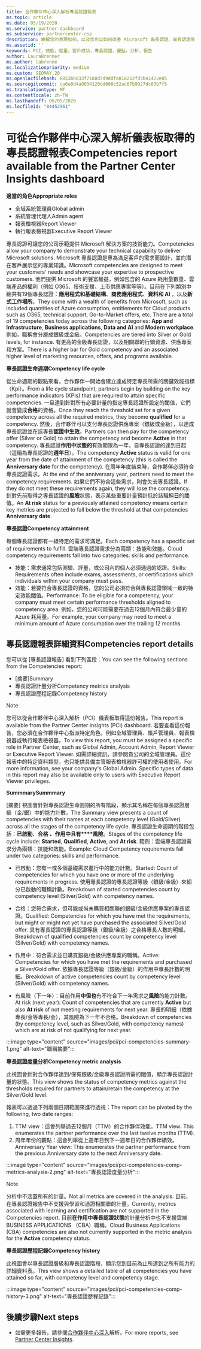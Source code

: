 ```yaml
---
title: 合作夥伴中心深入解析專長認證報表
ms.topic: article
ms.date: 05/19/2020
ms.service: partner-dashboard
ms.subservice: partnercenter-csp
description: 瞭解您的表現如何，以及您可以如何改善 Microsoft 專長認證、專長認證等級和優惠，以協助您提供 Microsoft 解決方案。
ms.assetid: ''
keywords: PCI，效能，度量，客戶成功，專長認證，優點，分析，報告
author: LauraBrenner
ms.author: labrenne
ms.localizationpriority: medium
ms.custom: SEOMAY.20
ms.openlocfilehash: 6853bb033f7188d7d9ddfa818252fd3b41422e05
ms.sourcegitcommit: ca6e0d4a9034120dd600c52ac67b9927dc63b7f5
ms.translationtype: MT
ms.contentlocale: zh-TW
ms.lasthandoff: 06/05/2020
ms.locfileid: "84452961"
---
```

# <a name="competencies-report-available-from-the-partner-center-insights-dashboard"></a><span data-ttu-id="0264c-104">可從合作夥伴中心深入解析儀表板取得的專長認證報表</span><span class="sxs-lookup"><span data-stu-id="0264c-104">Competencies report available from the Partner Center Insights dashboard</span></span>

<span data-ttu-id="0264c-105">**適當的角色**</span><span class="sxs-lookup"><span data-stu-id="0264c-105">**Appropriate roles**</span></span>
- <span data-ttu-id="0264c-106">全域系統管理員</span><span class="sxs-lookup"><span data-stu-id="0264c-106">Global admin</span></span>
- <span data-ttu-id="0264c-107">系統管理代理人</span><span class="sxs-lookup"><span data-stu-id="0264c-107">Admin agent</span></span>
- <span data-ttu-id="0264c-108">報表檢視器</span><span class="sxs-lookup"><span data-stu-id="0264c-108">Report Viewer</span></span>
- <span data-ttu-id="0264c-109">執行報表檢視器</span><span class="sxs-lookup"><span data-stu-id="0264c-109">Executive Report Viewer</span></span>

<span data-ttu-id="0264c-110">專長認證可讓您的公司示範提供 Microsoft 解決方案的技術能力。</span><span class="sxs-lookup"><span data-stu-id="0264c-110">Competencies allow your company to demonstrate your technical capability to deliver Microsoft solutions.</span></span> <span data-ttu-id="0264c-111">Microsoft 專長認證是專為滿足客戶的需求而設計，並向潛在客戶展示您的專業知識。</span><span class="sxs-lookup"><span data-stu-id="0264c-111">Microsoft competencies are designed to meet your customers' needs and showcase your expertise to prospective customers.</span></span> <span data-ttu-id="0264c-112">他們提供 Microsoft 的豐富權益，例如包含的 Azure 耗用量數量、雲端產品的權利（例如 O365、技術支援、上市供應專案等等）。目前在下列類別中總共有19個專長認證：**應用程式和基礎結構**、**商務應用程式**、**資料和 AI** ，以及**新式工作場所**。</span><span class="sxs-lookup"><span data-stu-id="0264c-112">They come with a wealth of benefits from Microsoft, such as included quantities of Azure consumption, entitlements for Cloud products such as O365, technical support, Go-to-Market offers, etc. There are a total of 19 competencies today across the following categories: **App and Infrastructure**, **Business applications**, **Data and AI** and **Modern workplace**.</span></span> <span data-ttu-id="0264c-113">例如，職稱會分層成銀級或金級。</span><span class="sxs-lookup"><span data-stu-id="0264c-113">Competencies are tiered into Silver or Gold levels, for instance.</span></span> <span data-ttu-id="0264c-114">有更高的金級專長認證，以及相關聯的行銷資源、供應專案和方案。</span><span class="sxs-lookup"><span data-stu-id="0264c-114">There is a higher bar for Gold competency and an associated higher level of marketing resources, offers, and programs available.</span></span>  

<span data-ttu-id="0264c-115">**專長認證生命週期**</span><span class="sxs-lookup"><span data-stu-id="0264c-115">**Competency life cycle**</span></span>

<span data-ttu-id="0264c-116">從生命週期的觀點來看，合作夥伴一開始會建立達成特定專長所需的關鍵效能指標（Kpi）。</span><span class="sxs-lookup"><span data-stu-id="0264c-116">From a life cycle standpoint, partners begin by building on the key performance indicators (KPIs) that are required to attain specific competencies.</span></span> <span data-ttu-id="0264c-117">一旦達到針對所有必要計量的指定專長認證所設定的閾值，它們就會變成**合格**的資格。</span><span class="sxs-lookup"><span data-stu-id="0264c-117">Once they reach the threshold set for a given competency across all the required metrics, they become **qualified** for a competency.</span></span> <span data-ttu-id="0264c-118">然後，合作夥伴可以支付專長認證供應專案（銀級或金級），以達成專長認證並在該專長**認證中生效**。</span><span class="sxs-lookup"><span data-stu-id="0264c-118">Partners can then pay for the competency offer (Silver or Gold) to attain the competency and become **Active** in that competency.</span></span> <span data-ttu-id="0264c-119">專長認證**作用中狀態的**有效期限為一年，自專長認證的達到日起（這稱為專長認證的**週年日**）。</span><span class="sxs-lookup"><span data-stu-id="0264c-119">The competency **Active** status is valid for one year from the date of attainment of the competency (this is called the **Anniversary date** for the competency).</span></span> <span data-ttu-id="0264c-120">在周年年度結束時，合作夥伴必須符合專長認證需求。</span><span class="sxs-lookup"><span data-stu-id="0264c-120">At the end of the anniversary year, partners need to meet the competency requirements.</span></span> <span data-ttu-id="0264c-121">如果它們不符合這些需求，則會失去專長認證。</span><span class="sxs-lookup"><span data-stu-id="0264c-121">If they do not meet these requirements again, they will lose the competency.</span></span> <span data-ttu-id="0264c-122">針對先前取得之專長認證的**風險**狀態，表示某些重要計量預計低於該職稱**日**的閾值。</span><span class="sxs-lookup"><span data-stu-id="0264c-122">An **At risk** status for a previously attained competency means certain key metrics are projected to fall below the threshold at that competencies **Anniversary date**.</span></span>

<span data-ttu-id="0264c-123">**專長認證**</span><span class="sxs-lookup"><span data-stu-id="0264c-123">**Competency attainment**</span></span>

<span data-ttu-id="0264c-124">每個專長認證都有一組特定的需求可滿足。</span><span class="sxs-lookup"><span data-stu-id="0264c-124">Each competency has a specific set of requirements to fulfill.</span></span> <span data-ttu-id="0264c-125">雲端專長認證需求分為兩類：技能和效能。</span><span class="sxs-lookup"><span data-stu-id="0264c-125">Cloud competency requirements fall into two categories: skills and performance.</span></span>

- <span data-ttu-id="0264c-126">技能：需求通常包括測驗、評量，或公司內的個人必須通過的認證。</span><span class="sxs-lookup"><span data-stu-id="0264c-126">Skills: Requirements often include exams, assessments, or certifications which individuals within your company must pass.</span></span>
- <span data-ttu-id="0264c-127">效能：若要符合專長認證的資格，您的公司必須符合與專長認證領域一致的特定效能閾值。</span><span class="sxs-lookup"><span data-stu-id="0264c-127">Performance: To be eligible for a competency, your company must meet certain performance thresholds aligned to competency area.</span></span> <span data-ttu-id="0264c-128">例如，您的公司可能需要在過去12個月內符合最少量的 Azure 耗用量。</span><span class="sxs-lookup"><span data-stu-id="0264c-128">For example, your company may need to meet a minimum amount of Azure consumption over the trailing 12 months.</span></span>

## <a name="competencies-report-details"></a><span data-ttu-id="0264c-129">專長認證報表詳細資料</span><span class="sxs-lookup"><span data-stu-id="0264c-129">Competencies report details</span></span>

<span data-ttu-id="0264c-130">您可以從 [專長認證報告] 看到下列區段：</span><span class="sxs-lookup"><span data-stu-id="0264c-130">You can see the following sections from the Competencies report:</span></span>

- <span data-ttu-id="0264c-131">[摘要]</span><span class="sxs-lookup"><span data-stu-id="0264c-131">Summary</span></span>
- <span data-ttu-id="0264c-132">專長認證計量分析</span><span class="sxs-lookup"><span data-stu-id="0264c-132">Competency metrics analysis</span></span>
- <span data-ttu-id="0264c-133">專長認證歷程記錄</span><span class="sxs-lookup"><span data-stu-id="0264c-133">Competency history</span></span>

 > [!NOTE]
 > <span data-ttu-id="0264c-134">您可以從合作夥伴中心深入解析（PCI）儀表板取得這份報告。</span><span class="sxs-lookup"><span data-stu-id="0264c-134">This report is available from the Partner Center Insights (PCI) dashboard.</span></span> <span data-ttu-id="0264c-135">若要查看這份報告，您必須在合作夥伴中心指派特定角色，例如全域管理員、帳戶管理員、報表檢視器或執行報表檢視器。</span><span class="sxs-lookup"><span data-stu-id="0264c-135">To view this report, you must be assigned a specific role in Partner Center, such as Global Admin, Account Admin, Report Viewer or Executive Report Viewer.</span></span> <span data-ttu-id="0264c-136">如需詳細資訊，請參閱貴公司的全域管理員。這份報表中的特定資料類型，也只能供具備主管報表檢視器許可權的使用者使用。</span><span class="sxs-lookup"><span data-stu-id="0264c-136">For more information, see your company's Global Admin. Specific types of data in this report may also be available only to users with Executive Report Viewer privileges.</span></span>

<span data-ttu-id="0264c-137">**Summmary**</span><span class="sxs-lookup"><span data-stu-id="0264c-137">**Summmary**</span></span>

<span data-ttu-id="0264c-138">[摘要] 視圖會針對專長認證生命週期的所有階段，顯示其名稱在每個專長認證層級（金/銀）中的能力計數。</span><span class="sxs-lookup"><span data-stu-id="0264c-138">The Summary view presents a count of competencies with their names at each competency level (Gold/Silver) across all the stages of the competency life cycle.</span></span> <span data-ttu-id="0264c-139">專長認證生命週期的階段包括：**已啟動**、**合格** **、作用中且有\*\*\*\*風險**。</span><span class="sxs-lookup"><span data-stu-id="0264c-139">Stages of the competency life cycle include: **Started**, **Qualified**, **Active**, and **At risk**.</span></span> <span data-ttu-id="0264c-140">範例：雲端專長認證需求分為兩類：技能和效能。</span><span class="sxs-lookup"><span data-stu-id="0264c-140">Example: Cloud Competency requirements fall under two categories: skills and performance.</span></span>

- <span data-ttu-id="0264c-141">已啟動：您有一或多個基礎需求進行中的能力計數。</span><span class="sxs-lookup"><span data-stu-id="0264c-141">Started: Count of competencies for which you have one or more of the underlying requirements in progress.</span></span>
<span data-ttu-id="0264c-142">使用專長認證的專長認證等級（銀級/金級）來細分已啟動的職稱計數。</span><span class="sxs-lookup"><span data-stu-id="0264c-142">Breakdown of started competencies count by competency level (Silver/Gold) with competency names.</span></span>

- <span data-ttu-id="0264c-143">合格：您符合需求，但可能或尚未購買相關聯的銀級/金級供應專案的專長認證。</span><span class="sxs-lookup"><span data-stu-id="0264c-143">Qualified: Competencies for which you have met the requirements, but might or might not yet have purchased the associated Silver/Gold offer.</span></span> <span data-ttu-id="0264c-144">具有專長認證的專長認證等級（銀級/金級）之合格專長人數的明細。</span><span class="sxs-lookup"><span data-stu-id="0264c-144">Breakdown of qualified competencies count by competency level (Silver/Gold) with competency names.</span></span>

- <span data-ttu-id="0264c-145">作用中：符合需求並已購買銀級/金級供應專案的職稱。</span><span class="sxs-lookup"><span data-stu-id="0264c-145">Active: Competencies for which you have met the requirements and purchased a Silver/Gold offer.</span></span> <span data-ttu-id="0264c-146">依據專長認證等級（銀級/金級）的作用中專長計數的明細。</span><span class="sxs-lookup"><span data-stu-id="0264c-146">Breakdown of active competencies count by competency level (Silver/Gold) with competency names.</span></span>

- <span data-ttu-id="0264c-147">有風險（下一年）：目前作用**中但也**有不符合下一年需求之**風險**的能力計數。</span><span class="sxs-lookup"><span data-stu-id="0264c-147">At risk (next year): Count of competencies that are currently **Active** but also **At risk** of not meeting requirements for next year.</span></span>
<span data-ttu-id="0264c-148">專長的明細（依據專長/金等專長/金），其風險為下一年不合格。</span><span class="sxs-lookup"><span data-stu-id="0264c-148">Breakdown of competencies (by competency level, such as Silver/Gold, with competency names) which are at risk of not qualifying for next year.</span></span>

:::image type="content" source="images/pci/pci-competencies-summary-1.png" alt-text="職稱摘要":::

<span data-ttu-id="0264c-150">**專長認證度量分析**</span><span class="sxs-lookup"><span data-stu-id="0264c-150">**Competency metric analysis**</span></span>

<span data-ttu-id="0264c-151">此視圖會針對合作夥伴達到/保有銀級/金級專長認證所需的閾值，顯示專長認證計量的狀態。</span><span class="sxs-lookup"><span data-stu-id="0264c-151">This view shows the status of competency metrics against the thresholds required for partners to attain/retain the competency at the Silver/Gold level.</span></span> 

<span data-ttu-id="0264c-152">報表可以透過下列兩個日期範圍來進行透視：</span><span class="sxs-lookup"><span data-stu-id="0264c-152">The report can be pivoted by the following, two date ranges:</span></span>

1. <span data-ttu-id="0264c-153">TTM view：這會列舉過去12個月（TTM）的合作夥伴效能。</span><span class="sxs-lookup"><span data-stu-id="0264c-153">TTM view: This enumerates the partner performance over the last twelve months (TTM).</span></span>
2. <span data-ttu-id="0264c-154">周年年份的觀點：這會列舉從上週年日到下一週年日的合作夥伴績效。</span><span class="sxs-lookup"><span data-stu-id="0264c-154">Anniversary Year view: This enumerates the partner performance from the previous Anniversary date to the next Anniversary date.</span></span>

:::image type="content" source="images/pci/pci-competencies-comp-metrics-analysis-2.png" alt-text="專長認證度量分析":::

> [!NOTE]
 > <span data-ttu-id="0264c-156">分析中不涵蓋所有的計量。</span><span class="sxs-lookup"><span data-stu-id="0264c-156">Not all metrics are covered in the analysis.</span></span> <span data-ttu-id="0264c-157">目前，在專長認證報告中不支援與學習和憑證相關聯的計量。</span><span class="sxs-lookup"><span data-stu-id="0264c-157">Currently, metrics associated with learning and certification are not supported in the Competencies report.</span></span> <span data-ttu-id="0264c-158">目前**在作用中專長認證狀態**的計量分析中也不支援雲端 BUSINESS APPLICATIONS （CBA）職稱。</span><span class="sxs-lookup"><span data-stu-id="0264c-158">Cloud Business Applications (CBA) competencies are also not currently supported in the metric analysis for the **Active** competency status.</span></span>

<span data-ttu-id="0264c-159">**專長認證歷程記錄**</span><span class="sxs-lookup"><span data-stu-id="0264c-159">**Competency history**</span></span>

<span data-ttu-id="0264c-160">此視圖會以專長認證層級和專長認證階段，顯示您到目前為止所達到之所有能力的詳細資料表。</span><span class="sxs-lookup"><span data-stu-id="0264c-160">This view shows a detailed table of all competencies you have attained so far, with competency level and competency stage.</span></span>

:::image type="content" source="images/pci/pci-competencies-comp-history-3.png" alt-text="專長認證歷程記錄":::

## <a name="next-steps"></a><span data-ttu-id="0264c-162">後續步驟</span><span class="sxs-lookup"><span data-stu-id="0264c-162">Next steps</span></span>

- <span data-ttu-id="0264c-163">如需更多報告，請參閱[合作夥伴中心深入](partner-center-insights.md)解析。</span><span class="sxs-lookup"><span data-stu-id="0264c-163">For more reports, see [Partner Center Insights](partner-center-insights.md).</span></span>
